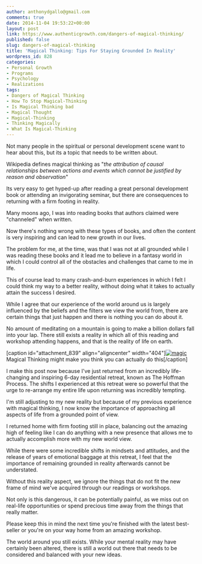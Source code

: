 ```yaml
---
author: anthonydgallo@gmail.com
comments: true
date: 2014-11-04 19:53:22+00:00
layout: post
link: https://www.authenticgrowth.com/dangers-of-magical-thinking/
published: false
slug: dangers-of-magical-thinking
title: 'Magical Thinking: Tips For Staying Grounded In Reality'
wordpress_id: 828
categories:
- Personal Growth
- Programs
- Psychology
- Realizations
tags:
- Dangers of Magical Thinking
- How To Stop Magical-Thinking
- Is Magical Thinking bad
- Magical Thought
- Magical-Thinking
- Thinking Magically
- What Is Magical-Thinking
---
```


Not many people in the spiritual or personal development scene want to hear about this, but its a topic that needs to be written about.

Wikipedia defines magical thinking as "_the attribution of causal relationships between actions and events which cannot be justified by reason and observation_"

Its very easy to get hyped-up after reading a great personal development book or attending an invigorating seminar, but there are consequences to returning with a firm footing in reality.

Many moons ago, I was into reading books that authors claimed were "channeled" when written.

Now there's nothing wrong with these types of books, and often the content is very inspiring and can lead to new growth in our lives.

The problem for me, at the time, was that I was not at all grounded while I was reading these books and it lead me to believe in a fantasy world in which I could control all of the obstacles and challenges that came to me in life.

This of course lead to many crash-and-burn experiences in which I felt I could think my way to a better reality, without doing what it takes to actually attain the success I desired.

While I agree that our experience of the world around us is largely influenced by the beliefs and the filters we view the world from, there are certain things that just happen and there is nothing you can do about it.

No amount of meditating on a mountain is going to make a billion dollars fall into your lap. There still exists a reality in which all of this reading and workshop attending happens, and that is the reality of life on earth.

[caption id="attachment_839" align="aligncenter" width="404"][![magic](http://www.authenticgrowth.com/wp-content/uploads/2014/11/filepicker_eEF6S8NTRLu4B2LbvkwO_magic_.jpg)](http://www.authenticgrowth.com/wp-content/uploads/2014/11/filepicker_eEF6S8NTRLu4B2LbvkwO_magic_.jpg) Magical Thinking might make you think you can actually do this[/caption]

I make this post now because I've just returned from an incredibly life-changing and inspiring 6-day residential retreat, known as The Hoffman Process. The shifts I experienced at this retreat were so powerful that the urge to re-arrange my entire life upon returning was incredibly tempting.

I'm still adjusting to my new reality but because of my previous experience with magical thinking, I now know the importance of approaching all aspects of life from a grounded point of view.

I returned home with firm footing still in place, balancing out the amazing high of feeling like I can do anything with a new presence that allows me to actually accomplish more with my new world view.

While there were some incredible shifts in mindsets and attitudes, and the release of years of emotional baggage at this retreat, I feel that the importance of remaining grounded in reality afterwards cannot be understated.

Without this reality aspect, we ignore the things that do not fit the new frame of mind we've acquired through our readings or workshops.

Not only is this dangerous, it can be potentially painful, as we miss out on real-life opportunities or spend precious time away from the things that really matter.

Please keep this in mind the next time you're finished with the latest best-seller or you're on your way home from an amazing workshop.

The world around you still exists. While your mental reality may have certainly been altered, there is still a world out there that needs to be considered and balanced with your new ideas.
